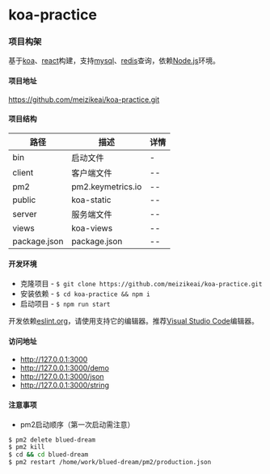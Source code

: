 # koa-practice

### 项目构架

基于[koa](https://koajs.com)、[react](https://reactjs.org)构建，支持[mysql](https://www.npmjs.com/package/mysql)、[redis](https://www.npmjs.com/package/redis)查询，依赖[Node.js](https://nodejs.org)环境。

#### 项目地址

https://github.com/meizikeai/koa-practice.git

#### 项目结构

| 路径         | 描述              | 详情 |
| ------------ | ----------------- | ---- |
| bin          | 启动文件          | -    |
| client       | 客户端文件        | --   |
| pm2          | pm2.keymetrics.io | --   |
| public       | koa-static        | --   |
| server       | 服务端文件        | --   |
| views        | koa-views         | --   |
| package.json | package.json      | --   |

#### 开发环境

  + 克隆项目 - `$ git clone https://github.com/meizikeai/koa-practice.git`
  + 安装依赖 - `$ cd koa-practice && npm i`
  + 启动项目 - `$ npm run start`

开发依赖[eslint.org](https://eslint.org)，请使用支持它的编辑器。推荐[Visual Studio Code](https://code.visualstudio.com)编辑器。

#### 访问地址

  + http://127.0.0.1:3000
  + http://127.0.0.1:3000/demo
  + http://127.0.0.1:3000/json
  + http://127.0.0.1:3000/string

#### 注意事项

  + pm2启动顺序（第一次启动需注意）

  ```sh 
  $ pm2 delete blued-dream
  $ pm2 kill
  $ cd && cd blued-dream
  $ pm2 restart /home/work/blued-dream/pm2/production.json
  ```
